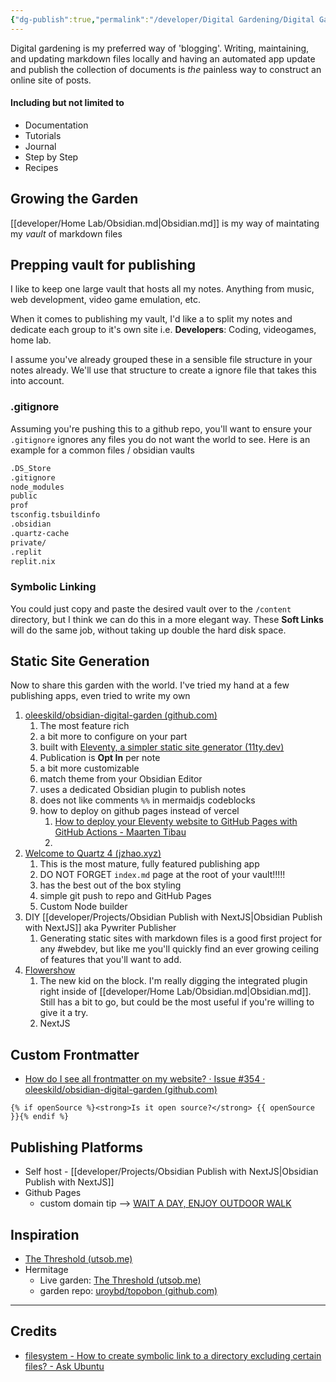 ```yaml
---
{"dg-publish":true,"permalink":"/developer/Digital Gardening/Digital Gardening/","dgPassFrontmatter":true}
---
```



Digital gardening is my preferred way of 'blogging'. Writing, maintaining, and updating markdown files locally and having an automated app update and publish the collection of documents is *the* painless way to construct an online site of posts.

#### Including but not limited to 

- Documentation
- Tutorials
- Journal
- Step by Step
- Recipes

## Growing the Garden

[[developer/Home Lab/Obsidian.md\|Obsidian.md]] is my way of maintating my *vault* of markdown files


## Prepping vault for publishing

I like to keep one large vault that hosts all my notes. Anything from music, web development, video game emulation, etc. 

When it comes to publishing my vault, I'd like a to split my notes and dedicate each group to it's own site i.e. **Developers**: Coding, videogames, home lab.

I assume you've already grouped these in a sensible file structure in your notes already. We'll use that structure to create a ignore file that takes this into account. 

### .gitignore

Assuming you're pushing this to a github repo, you'll want to ensure your `.gitignore` ignores any files you do not want the world to see. Here is an example for a common files / obsidian vaults

```txt
.DS_Store
.gitignore
node_modules
public
prof
tsconfig.tsbuildinfo
.obsidian
.quartz-cache
private/
.replit
replit.nix
```

### Symbolic Linking

You could just copy and paste the desired vault over to the `/content` directory, but I think we can do this in a more elegant way. These **Soft Links** will do the same job, without taking up double the hard disk space. 


## Static Site Generation

Now to share this garden with the world. I've tried my hand at a few publishing apps, even tried to write my own

1. [oleeskild/obsidian-digital-garden (github.com)](https://github.com/oleeskild/obsidian-digital-garden)
	1. The most feature rich
	2. a bit more to configure on your part
	3. built with [Eleventy, a simpler static site generator (11ty.dev) ](https://www.11ty.dev/)
	4. Publication is **Opt In** per note
	5. a bit more customizable
	6. match theme from your Obsidian Editor
	7. uses a dedicated Obsidian plugin to publish notes
	8. does not like comments `%%` in mermaidjs codeblocks
	9. how to deploy on github pages instead of vercel
		1. [How to deploy your Eleventy website to GitHub Pages with GitHub Actions - Maarten Tibau](https://maarten.be/blog/20220730/how-to-deploy-your-eleventy-website-to-github-pages-with-github-actions/)
		2. 
2. [Welcome to Quartz 4 (jzhao.xyz)](https://quartz.jzhao.xyz/)
	1. This is the most mature, fully featured publishing app
	2. DO NOT FORGET `index.md` page at the root of your vault!!!!!
	3. has the best out of the box styling
	4. simple git push to repo and GitHub Pages
	5. Custom Node builder 
3. DIY [[developer/Projects/Obsidian Publish with NextJS\|Obsidian Publish with NextJS]] aka Pywriter Publisher
	1. Generating static sites with markdown files is a good first project for any #webdev, but like me you'll quickly find an ever growing ceiling of features that you'll want to add. 
4. [Flowershow](https://flowershow.app/)
	1. The new kid on the block. I'm really digging the integrated plugin right inside of [[developer/Home Lab/Obsidian.md\|Obsidian.md]]. Still has a bit to go, but could be the most useful if you're willing to give it a try. 
	2. NextJS 

## Custom Frontmatter
- [How do I see all frontmatter on my website? · Issue #354 · oleeskild/obsidian-digital-garden (github.com)](https://github.com/oleeskild/obsidian-digital-garden/issues/354)
```njk
{% if openSource %}<strong>Is it open source?</strong> {{ openSource }}{% endif %}
```
## Publishing Platforms

- Self host - [[developer/Projects/Obsidian Publish with NextJS\|Obsidian Publish with NextJS]]
- Github Pages 
	- custom domain tip --> [WAIT A DAY, ENJOY OUTDOOR WALK](https://stackoverflow.com/a/67028408/15579591)

## Inspiration
- [The Threshold (utsob.me)](https://hermitage.utsob.me/)
- Hermitage
	- Live garden: [The Threshold (utsob.me)](https://hermitage.utsob.me/)
	- garden repo: [uroybd/topobon (github.com)](https://github.com/uroybd/topobon)

---
## Credits
- [filesystem - How to create symbolic link to a directory excluding certain files? - Ask Ubuntu](https://askubuntu.com/questions/438883/how-to-create-symbolic-link-to-a-directory-excluding-certain-files)